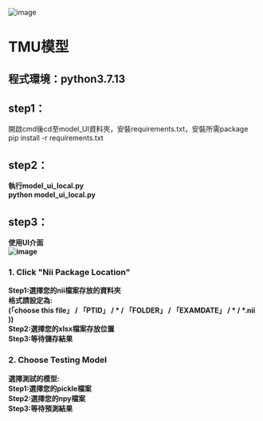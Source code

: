 ![image](https://github.com/tircra3/model/raw/main/model_img/TIRClogo.png)
# TMU模型
## 程式環境：python3.7.13 <br>
## step1：<br>
開啟cmd後cd至model_UI資料夾，安裝requirements.txt，安裝所需package <br>
pip install -r requirements.txt <br>
## step2：<br>
<b>執行model_ui_local.py<b> <br>
python model_ui_local.py
## step3：<br>
使用UI介面 <br>
![image](https://github.com/tircra3/model/raw/main/model_img/UI.png)

### 1. Click "Nii Package Location" <br>
Step1:選擇您的nii檔案存放的資料夾 <br>
格式請設定為: <br>
(「choose this file」 / 「PTID」 / * / 「FOLDER」 / 「EXAMDATE」 / * / *.nii )) <br>
Step2:選擇您的xlsx檔案存放位置 <br>
Step3:等待儲存結果 <br>

### 2. Choose Testing Model <br>
選擇測試的模型: <br>
Step1:選擇您的pickle檔案 <br>
Step2:選擇您的npy檔案 <br>
Step3:等待預測結果 <br>
